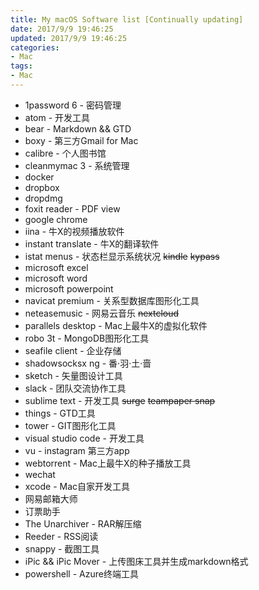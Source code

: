 ```yaml
---
title: My macOS Software list [Continually updating]
date: 2017/9/9 19:46:25
updated: 2017/9/9 19:46:25
categories:
- Mac
tags:
- Mac
---
```

* 1password 6 - 密码管理
* atom - 开发工具
* bear - Markdown && GTD
* boxy - 第三方Gmail for Mac
* calibre - 个人图书馆
* cleanmymac 3 - 系统管理
* docker
* dropbox
* dropdmg
* foxit reader - PDF view
* google chrome
* iina - 牛X的视频播放软件
* instant translate - 牛X的翻译软件
* istat menus - 状态栏显示系统状况
~~kindle~~
~~kypass~~
* microsoft excel
* microsoft word
* microsoft powerpoint
* navicat premium - 关系型数据库图形化工具
* neteasemusic - 网易云音乐
~~nextcloud~~
* parallels desktop - Mac上最牛X的虚拟化软件
* robo 3t - MongoDB图形化工具
* seafile client - 企业存储
* shadowsocksx ng - 番·羽·土·啬
* sketch - 矢量图设计工具
* slack - 团队交流协作工具
* sublime text - 开发工具
~~surge~~
~~teampaper snap~~
* things - GTD工具
* tower - GIT图形化工具
* visual studio code - 开发工具
* vu - instagram 第三方app
* webtorrent - Mac上最牛X的种子播放工具
* wechat
* xcode - Mac自家开发工具
* 网易邮箱大师
* 订票助手
* The Unarchiver - RAR解压缩
* Reeder - RSS阅读
* snappy - 截图工具
* iPic && iPic Mover - 上传图床工具并生成markdown格式
* powershell - Azure终端工具